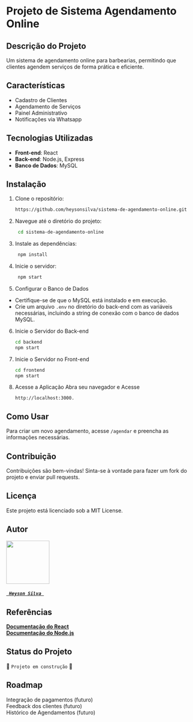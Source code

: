 # Projeto de Sistema Agendamento Online

## Descrição do Projeto
Um sistema de agendamento online para barbearias, permitindo que clientes agendem serviços de forma prática e eficiente.

## Características
- Cadastro de Clientes
- Agendamento de Serviços
- Painel Administrativo
- Notificações via Whatsapp

## Tecnologias Utilizadas
- **Front-end**: React
- **Back-end**: Node.js, Express
- **Banco de Dados**: MySQL

## Instalação
1. Clone o repositório:
   ```bash
   https://github.com/heysonsilva/sistema-de-agendamento-online.git
2. Navegue até o diretório do projeto:
   ```bash
    cd sistema-de-agendamento-online
3. Instale as dependências:
   ```bash
    npm install
4. Inicie o servidor:
   ```bash
    npm start

5. Configurar o Banco de Dados
- Certifique-se de que o MySQL está instalado e em execução.
- Crie um arquivo ```.env``` no diretório do back-end com as variáveis necessárias, incluindo a string de conexão com o banco de dados MySQL.

6. Inicie o Servidor do Back-end
    ```bash
    cd backend
    npm start

7. Inicie o Servidor no Front-end
    ```bash
    cd frontend
    npm start

8. Acesse a Aplicação
   Abra seu navegador e Acesse
   ```
   http://localhost:3000.

## Como Usar
Para criar um novo agendamento, acesse ```/agendar``` e preencha as informações necessárias.

## Contribuição
Contribuições são bem-vindas! Sinta-se à vontade para fazer um fork do projeto e enviar pull requests.

## Licença
Este projeto está licenciado sob a MIT License.

## Autor
[<img src="https://avatars.githubusercontent.com/u/116231349?v=4" width=115><h5>```  Heyson Silva  ```</h5>](https://github.com/heysonsilva)

## Referências
<a href="https://pt-br.react.dev/community/docs-contributors"> <b> Documentação do React </b> </a>  <br>
<a href="https://pt-br.react.dev/community/docs-contributors](https://nodejs.org/api/all.html)"> <b> Documentação do Node.js </b> </a>  <br>

## Status do Projeto
:construction: ``` Projeto em construção ``` :construction:

## Roadmap
Integração de pagamentos (futuro) <br>
Feedback dos clientes (futuro) <br>
Histórico de Agendamentos (futuro)
